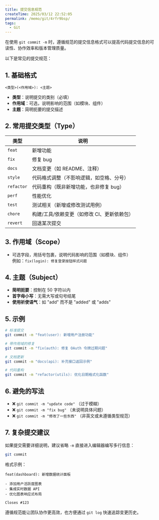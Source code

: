 ```yaml
---
title: 提交信息规范
createTime: 2025/03/12 22:52:05
permalink: /memo/git/4rfr9bsp/
tags:
  - Git
---
```


在使用 `git commit -m` 时，遵循规范的提交信息格式可以提高代码提交信息的可读性、协作效率和版本管理质量。

以下是常见的提交规范：

## 1. 基础格式
```
<类型>(<作用域>): <主题>
```
- **类型**：说明提交的类别（必填）
- **作用域**：可选，说明影响的范围（如模块、组件）
- **主题**：简明扼要的提交描述


## 2. 常用提交类型（Type）
| 类型       | 说明                                                                 |
|------------|----------------------------------------------------------------------|
| `feat`     | 新增功能                                                             |
| `fix`      | 修复 bug                                                             |
| `docs`     | 文档变更（如 README、注释）                                           |
| `style`    | 代码格式调整（不影响逻辑，如空格、分号）                               |
| `refactor` | 代码重构（既非新增功能，也非修复 bug）                                |
| `perf`     | 性能优化                                                             |
| `test`     | 测试相关（新增或修改测试用例）                                        |
| `chore`    | 构建/工具/依赖变更（如修改 CI、更新依赖包）                           |
| `revert`   | 回退某次提交                                                         |



## 3. 作用域（Scope）
- 可选字段，用括号包裹，说明代码影响的范围（如模块、组件）  
  例如：`fix(login): 修复登录按钮样式问题`


## 4. 主题（Subject）
- **简明扼要**：控制在 50 字符以内
- **首字母小写**：无需大写或句号结尾
- **使用祈使语气**：如 "add" 而不是 "added" 或 "adds"


## 5. 示例
```bash
# 标准提交
git commit -m "feat(user): 新增用户注册功能"

# 带作用域的修复
git commit -m "fix(auth): 修复 OAuth 令牌过期问题"

# 文档更新
git commit -m "docs(api): 补充接口返回示例"

# 代码重构
git commit -m "refactor(utils): 优化日期格式化函数"
```


## 6. 避免的写法
- ❌ `git commit -m "update code"` （过于模糊）
- ❌ `git commit -m "fix bug"` （未说明具体问题）
- ❌ `git commit -m "修改了一些东西"` （非英文或未遵循类型规范）


## 7. 复杂提交建议
如果提交需要详细说明，建议省略 `-m` 直接进入编辑器编写多行信息：
```bash
git commit
```
格式示例：
```
feat(dashboard): 新增数据统计面板

- 添加用户活跃度图表
- 集成实时数据 API
- 优化图表响应式布局

Closes #123
```

遵循规范能让团队协作更高效，也方便通过 `git log` 快速追踪变更历史。
